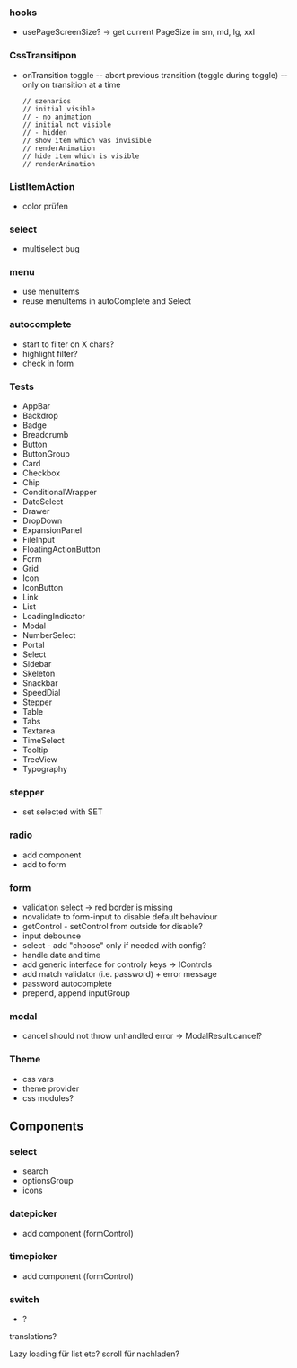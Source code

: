 ### hooks
- usePageScreenSize?
-> get current PageSize in sm, md, lg, xxl

### CssTransitipon

-   onTransition toggle
    -- abort previous transition (toggle during toggle)
    -- only on transition at a time

        // szenarios
        // initial visible
        // - no animation
        // initial not visible
        // - hidden
        // show item which was invisible
        // renderAnimation
        // hide item which is visible
        // renderAnimation

### ListItemAction

-   color prüfen

### select

-   multiselect bug

### menu

-   use menuItems
-   reuse menuItems in autoComplete and Select

### autocomplete

-   start to filter on X chars?
-   highlight filter?
-   check in form

### Tests

-   AppBar
-   Backdrop
-   Badge
-   Breadcrumb
-   Button
-   ButtonGroup
-   Card
-   Checkbox
-   Chip
-   ConditionalWrapper
-   DateSelect
-   Drawer
-   DropDown
-   ExpansionPanel
-   FileInput
-   FloatingActionButton
-   Form
-   Grid
-   Icon
-   IconButton
-   Link
-   List
-   LoadingIndicator
-   Modal
-   NumberSelect
-   Portal
-   Select
-   Sidebar
-   Skeleton
-   Snackbar
-   SpeedDial
-   Stepper
-   Table
-   Tabs
-   Textarea
-   TimeSelect
-   Tooltip
-   TreeView
-   Typography

### stepper

-   set selected with SET

### radio

-   add component
-   add to form

### form

-   validation select -> red border is missing
-   novalidate to form-input to disable default behaviour
-   getControl - setControl from outside for disable?
-   input debounce
-   select - add "choose" only if needed with config?
-   handle date and time
-   add generic interface for controly keys -> IControls<T>
-   add match validator (i.e. password) + error message
-   password autocomplete
-   prepend, append inputGroup

### modal

-   cancel should not throw unhandled error -> ModalResult.cancel?

### Theme

-   css vars
-   theme provider
-   css modules?

## Components

### select

-   search
-   optionsGroup
-   icons

### datepicker

-   add component (formControl)

### timepicker

-   add component (formControl)

### switch

-   ?

translations?

Lazy loading für list etc?
scroll für nachladen?
